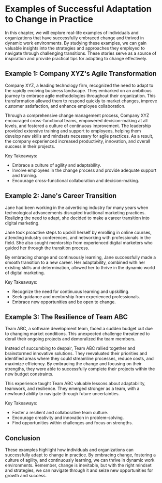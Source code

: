 # Examples of Successful Adaptation to Change in Practice

In this chapter, we will explore real-life examples of individuals and organizations that have successfully embraced change and thrived in dynamic work environments. By studying these examples, we can gain valuable insights into the strategies and approaches they employed to navigate through challenging transitions. These stories serve as a source of inspiration and provide practical tips for adapting to change effectively.

## Example 1: Company XYZ's Agile Transformation

Company XYZ, a leading technology firm, recognized the need to adapt to the rapidly evolving business landscape. They embarked on an ambitious journey to embrace agile methodologies throughout their organization. This transformation allowed them to respond quickly to market changes, improve customer satisfaction, and enhance employee collaboration.

Through a comprehensive change management process, Company XYZ encouraged cross-functional teams, empowered decision-making at all levels, and fostered a culture of continuous improvement. The leadership provided extensive training and support to employees, helping them develop new skills and mindsets necessary for agile practices. As a result, the company experienced increased productivity, innovation, and overall success in their projects.

Key Takeaways:

- Embrace a culture of agility and adaptability.
- Involve employees in the change process and provide adequate support and training.
- Encourage cross-functional collaboration and decision-making.

## Example 2: Jane's Career Transition

Jane had been working in the advertising industry for many years when technological advancements disrupted traditional marketing practices. Realizing the need to adapt, she decided to make a career transition into digital marketing.

Jane took proactive steps to upskill herself by enrolling in online courses, attending industry conferences, and networking with professionals in the field. She also sought mentorship from experienced digital marketers who guided her through the transition process.

By embracing change and continuously learning, Jane successfully made a smooth transition to a new career. Her adaptability, combined with her existing skills and determination, allowed her to thrive in the dynamic world of digital marketing.

Key Takeaways:

- Recognize the need for continuous learning and upskilling.
- Seek guidance and mentorship from experienced professionals.
- Embrace new opportunities and be open to change.

## Example 3: The Resilience of Team ABC

Team ABC, a software development team, faced a sudden budget cut due to changing market conditions. This unexpected challenge threatened to derail their ongoing projects and demoralized the team members.

Instead of succumbing to despair, Team ABC rallied together and brainstormed innovative solutions. They reevaluated their priorities and identified areas where they could streamline processes, reduce costs, and maximize efficiency. By embracing the change and focusing on their strengths, they were able to successfully complete their projects within the new budget constraints.

This experience taught Team ABC valuable lessons about adaptability, teamwork, and resilience. They emerged stronger as a team, with a newfound ability to navigate through future uncertainties.

Key Takeaways:

- Foster a resilient and collaborative team culture.
- Encourage creativity and innovation in problem-solving.
- Find opportunities within challenges and focus on strengths.

## Conclusion

These examples highlight how individuals and organizations can successfully adapt to change in practice. By embracing change, fostering a culture of agility, and continuously learning, we can thrive in dynamic work environments. Remember, change is inevitable, but with the right mindset and strategies, we can navigate through it and seize new opportunities for growth and success.
